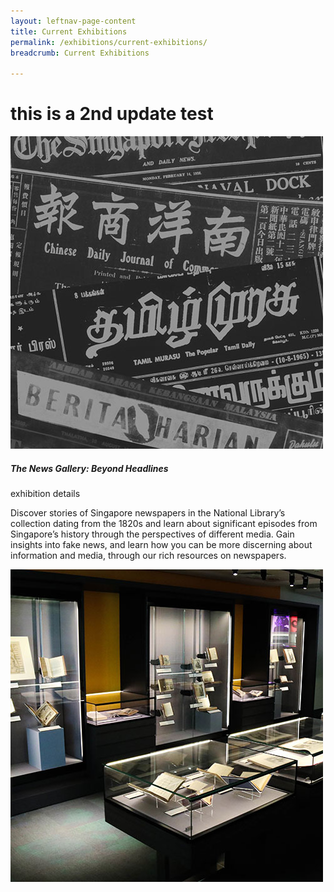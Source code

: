```yaml
---
layout: leftnav-page-content
title: Current Exhibitions
permalink: /exhibitions/current-exhibitions/
breadcrumb: Current Exhibitions

---
```


# this is a 2nd update test

<div>
	<div class="row is-multiline">
		<div class="col is-half-desktop is-half-tablet">
			<a href="/exhibitions/current-exhibitions/newsgallery/"><img src="/images/event-images/newsgallery/news-gallery-thumbnail.jpg" alt="The News Gallery: Beyond Headlines"></a>            
		</div>
		<div class="col is-half-desktop is-half-tablet">
            <h5>The News Gallery: Beyond Headlines</h5>
            <p>exhibition details</p>
        </div>
    </div>
        <p>Discover stories of Singapore newspapers in the National Library’s collection dating from the 1820s and learn about significant episodes from Singapore’s history through the perspectives of different media. Gain insights into fake news, and learn how you can be more discerning about information and media, through our rich resources on newspapers.</p>    
        <div class="col is-half-desktop is-half-tablet">
            <a href="/exhibitions/current-exhibitions/the-rare-collection-gallery/"><img src="/images/event-images/rarecollection/the-rare-collection-gallery-thumbnail.jpg" alt="The Rare Collection Gallery"></a>
		</div>
    
</div>


            
